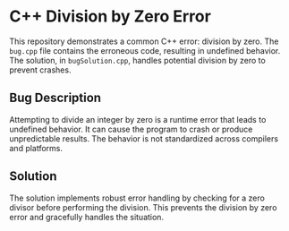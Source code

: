 # C++ Division by Zero Error
This repository demonstrates a common C++ error: division by zero.  The `bug.cpp` file contains the erroneous code, resulting in undefined behavior.  The solution, in `bugSolution.cpp`, handles potential division by zero to prevent crashes. 

## Bug Description
Attempting to divide an integer by zero is a runtime error that leads to undefined behavior. It can cause the program to crash or produce unpredictable results.  The behavior is not standardized across compilers and platforms. 

## Solution
The solution implements robust error handling by checking for a zero divisor before performing the division. This prevents the division by zero error and gracefully handles the situation.
